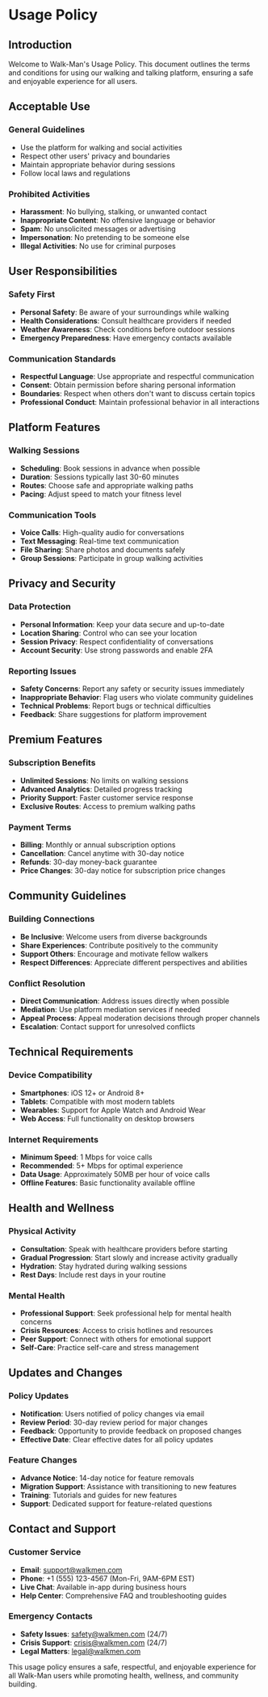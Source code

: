 # Usage Policy

## Introduction
Welcome to Walk-Man's Usage Policy. This document outlines the terms and conditions for using our walking and talking platform, ensuring a safe and enjoyable experience for all users.

## Acceptable Use

### General Guidelines
- Use the platform for walking and social activities
- Respect other users' privacy and boundaries
- Maintain appropriate behavior during sessions
- Follow local laws and regulations

### Prohibited Activities
- **Harassment**: No bullying, stalking, or unwanted contact
- **Inappropriate Content**: No offensive language or behavior
- **Spam**: No unsolicited messages or advertising
- **Impersonation**: No pretending to be someone else
- **Illegal Activities**: No use for criminal purposes

## User Responsibilities

### Safety First
- **Personal Safety**: Be aware of your surroundings while walking
- **Health Considerations**: Consult healthcare providers if needed
- **Weather Awareness**: Check conditions before outdoor sessions
- **Emergency Preparedness**: Have emergency contacts available

### Communication Standards
- **Respectful Language**: Use appropriate and respectful communication
- **Consent**: Obtain permission before sharing personal information
- **Boundaries**: Respect when others don't want to discuss certain topics
- **Professional Conduct**: Maintain professional behavior in all interactions

## Platform Features

### Walking Sessions
- **Scheduling**: Book sessions in advance when possible
- **Duration**: Sessions typically last 30-60 minutes
- **Routes**: Choose safe and appropriate walking paths
- **Pacing**: Adjust speed to match your fitness level

### Communication Tools
- **Voice Calls**: High-quality audio for conversations
- **Text Messaging**: Real-time text communication
- **File Sharing**: Share photos and documents safely
- **Group Sessions**: Participate in group walking activities

## Privacy and Security

### Data Protection
- **Personal Information**: Keep your data secure and up-to-date
- **Location Sharing**: Control who can see your location
- **Session Privacy**: Respect confidentiality of conversations
- **Account Security**: Use strong passwords and enable 2FA

### Reporting Issues
- **Safety Concerns**: Report any safety or security issues immediately
- **Inappropriate Behavior**: Flag users who violate community guidelines
- **Technical Problems**: Report bugs or technical difficulties
- **Feedback**: Share suggestions for platform improvement

## Premium Features

### Subscription Benefits
- **Unlimited Sessions**: No limits on walking sessions
- **Advanced Analytics**: Detailed progress tracking
- **Priority Support**: Faster customer service response
- **Exclusive Routes**: Access to premium walking paths

### Payment Terms
- **Billing**: Monthly or annual subscription options
- **Cancellation**: Cancel anytime with 30-day notice
- **Refunds**: 30-day money-back guarantee
- **Price Changes**: 30-day notice for subscription price changes

## Community Guidelines

### Building Connections
- **Be Inclusive**: Welcome users from diverse backgrounds
- **Share Experiences**: Contribute positively to the community
- **Support Others**: Encourage and motivate fellow walkers
- **Respect Differences**: Appreciate different perspectives and abilities

### Conflict Resolution
- **Direct Communication**: Address issues directly when possible
- **Mediation**: Use platform mediation services if needed
- **Appeal Process**: Appeal moderation decisions through proper channels
- **Escalation**: Contact support for unresolved conflicts

## Technical Requirements

### Device Compatibility
- **Smartphones**: iOS 12+ or Android 8+
- **Tablets**: Compatible with most modern tablets
- **Wearables**: Support for Apple Watch and Android Wear
- **Web Access**: Full functionality on desktop browsers

### Internet Requirements
- **Minimum Speed**: 1 Mbps for voice calls
- **Recommended**: 5+ Mbps for optimal experience
- **Data Usage**: Approximately 50MB per hour of voice calls
- **Offline Features**: Basic functionality available offline

## Health and Wellness

### Physical Activity
- **Consultation**: Speak with healthcare providers before starting
- **Gradual Progression**: Start slowly and increase activity gradually
- **Hydration**: Stay hydrated during walking sessions
- **Rest Days**: Include rest days in your routine

### Mental Health
- **Professional Support**: Seek professional help for mental health concerns
- **Crisis Resources**: Access to crisis hotlines and resources
- **Peer Support**: Connect with others for emotional support
- **Self-Care**: Practice self-care and stress management

## Updates and Changes

### Policy Updates
- **Notification**: Users notified of policy changes via email
- **Review Period**: 30-day review period for major changes
- **Feedback**: Opportunity to provide feedback on proposed changes
- **Effective Date**: Clear effective dates for all policy updates

### Feature Changes
- **Advance Notice**: 14-day notice for feature removals
- **Migration Support**: Assistance with transitioning to new features
- **Training**: Tutorials and guides for new features
- **Support**: Dedicated support for feature-related questions

## Contact and Support

### Customer Service
- **Email**: support@walkmen.com
- **Phone**: +1 (555) 123-4567 (Mon-Fri, 9AM-6PM EST)
- **Live Chat**: Available in-app during business hours
- **Help Center**: Comprehensive FAQ and troubleshooting guides

### Emergency Contacts
- **Safety Issues**: safety@walkmen.com (24/7)
- **Crisis Support**: crisis@walkmen.com (24/7)
- **Legal Matters**: legal@walkmen.com

This usage policy ensures a safe, respectful, and enjoyable experience for all Walk-Man users while promoting health, wellness, and community building.
